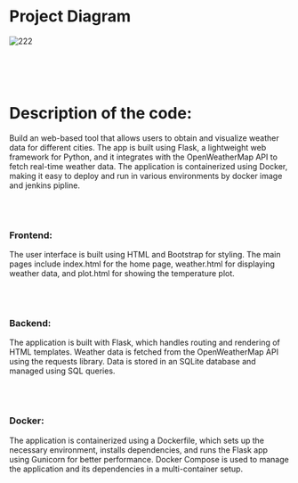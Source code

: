 <h1>Project Diagram</h1>

![222](https://github.com/user-attachments/assets/87d8096a-2da6-4e61-85cc-e7b0aa24d8ce)

<br><br><br>

<h1>Description of the code:</h1> 

Build an web-based tool that allows users to obtain and visualize weather data for different cities. The app is built using Flask,
a lightweight web framework for Python, and it integrates with the OpenWeatherMap API to fetch real-time weather data.
The application is containerized using Docker, making it easy to deploy and run in various environments by docker image and jenkins pipline.

<br><br>
<h3>Frontend:</h3>

The user interface is built using HTML and Bootstrap for styling.
The main pages include index.html for the home page, weather.html for displaying weather data, and plot.html for showing the temperature plot.

<br><br>
<h3>Backend:</h3>

The application is built with Flask, which handles routing and rendering of HTML templates.
Weather data is fetched from the OpenWeatherMap API using the requests library.
Data is stored in an SQLite database and managed using SQL queries.

<br><br>
<h3>Docker:</h3>
The application is containerized using a Dockerfile, which sets up the necessary environment, installs dependencies, and runs the Flask app using Gunicorn for better performance.
Docker Compose is used to manage the application and its dependencies in a multi-container setup.
